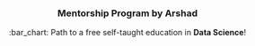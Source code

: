 <h3 align="center">Mentorship Program by Arshad</h3>
<p align="center">
  :bar_chart: Path to a free self-taught education in <strong>Data Science</strong>!
  <br><br>

  </a>
</p>
